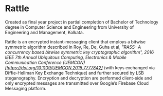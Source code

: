 # Rattle

Created as final year project in partial completion of Bachelor of Technology degree in Computer Science and Engineering from University of Engineering and Management, Kolkata.

Rattle is an encrypted instant-messaging client that employs a bitwise symmetric algorithm described in Roy, Re, De, Guha et al, *"RASS- A concurrency based bitwise symmetric key cryptographic algorithm", 2016 IEEE 7th Annual Ubiquitous Computing, Electronics & Mobile Communication Conference (UEMCON) [https://doi.org/10.1109/UEMCON.2016.7777842]* (with keys exchanged via Diffie-Hellman Key Exchange Technique) and further secured by LSB steganography. Encryption and decryption are performed client-side and only encrypted messages are transmitted over Google’s Firebase Cloud Messaging platform.
